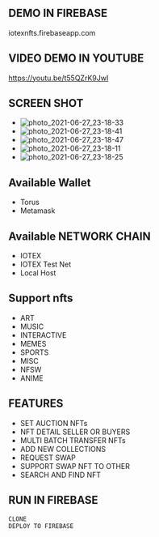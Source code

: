 ## DEMO IN FIREBASE
iotexnfts.firebaseapp.com
## VIDEO DEMO IN YOUTUBE
https://youtu.be/t55QZrK9JwI

## SCREEN SHOT
- ![photo_2021-06-27_23-18-33](https://user-images.githubusercontent.com/86550334/123551924-19a54c00-d79e-11eb-84c0-180bc1cf12a2.jpg)
- ![photo_2021-06-27_23-18-41](https://user-images.githubusercontent.com/86550334/123551927-1b6f0f80-d79e-11eb-8735-5703474b078b.jpg)
- ![photo_2021-06-27_23-18-47](https://user-images.githubusercontent.com/86550334/123551929-1c07a600-d79e-11eb-99b9-82a3f3b8bb0e.jpg)
- ![photo_2021-06-27_23-18-11](https://user-images.githubusercontent.com/86550334/123551930-1ca03c80-d79e-11eb-838f-1d719d2570f2.jpg)
- ![photo_2021-06-27_23-18-25](https://user-images.githubusercontent.com/86550334/123551931-1d38d300-d79e-11eb-932e-23e226826cec.jpg)

## Available Wallet
- Torus 
- Metamask 
## Available NETWORK CHAIN
- IOTEX
- IOTEX Test Net
- Local Host
## Support nfts
- ART
- MUSIC
- INTERACTIVE
- MEMES
- SPORTS
- MISC
- NFSW
- ANIME

## FEATURES
- SET AUCTION NFTs 
- NFT DETAIL SELLER OR BUYERS
- MULTI BATCH TRANSFER NFTs
- ADD NEW COLLECTIONS
- REQUEST SWAP
- SUPPORT SWAP NFT TO OTHER 
- SEARCH AND FIND NFT 

## RUN IN FIREBASE
```
CLONE 
DEPLOY TO FIREBASE
```
